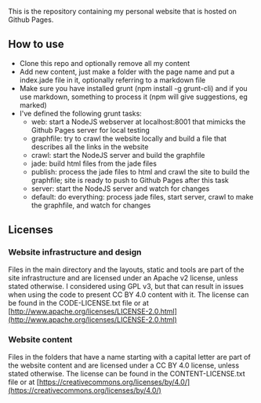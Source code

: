 This is the repository containing my personal website that is hosted on Github Pages. 

## How to use

* Clone this repo and optionally remove all my content
* Add new content, just make a folder with the page name and put a index.jade file in it, optionally referring to a markdown file
* Make sure you have installed grunt (npm install -g grunt-cli) and if you use markdown, something to process it (npm will give suggestions, eg marked)
* I've defined the following grunt tasks: 
  * web: start a NodeJS webserver at localhost:8001 that mimicks the Github Pages server for local testing
  * graphfile: try to crawl the website locally and build a file that describes all the links in the website
  * crawl: start the NodeJS server and build the graphfile
  * jade: build html files from the jade files
  * publish: process the jade files to html and crawl the site to build the graphfile; site is ready to push to Github Pages after this task
  * server: start the NodeJS server and watch for changes
  * default: do everything: process jade files, start server, crawl to make the graphfile, and watch for changes

## Licenses

### Website infrastructure and design

Files in the main directory and the layouts, static and tools are part of the site infrastructure and are licensed under an Apache v2 license, unless stated otherwise. I considered using GPL v3, but that can result in issues when using the code to present CC BY 4.0 content with it. The license can be found in the CODE-LICENSE.txt file or at [http://www.apache.org/licenses/LICENSE-2.0.html](http://www.apache.org/licenses/LICENSE-2.0.html)

### Website content

Files in the folders that have a name starting with a capital letter are part of the website content and are licensed under a CC BY 4.0 license, unless stated otherwise. The license can be found in the CONTENT-LICENSE.txt file or at [https://creativecommons.org/licenses/by/4.0/](https://creativecommons.org/licenses/by/4.0/)
